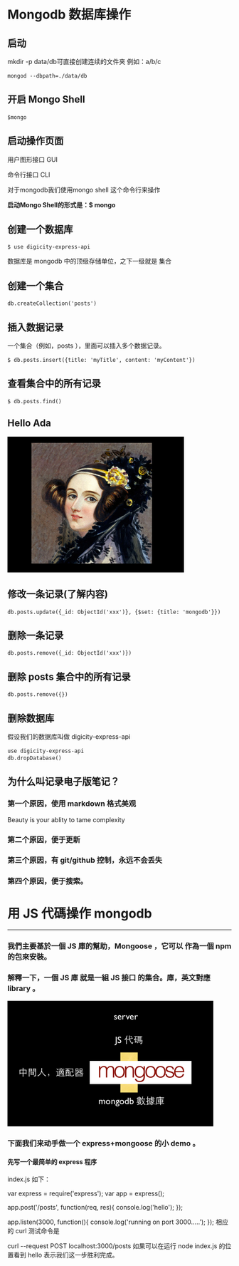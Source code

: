 # Mongodb 数据库操作

## 启动
mkdir -p data/db可直接创建连续的文件夹 例如：a/b/c
```
mongod --dbpath=./data/db
```


## 开启 Mongo Shell
```
$mongo
```

## 启动操作页面
 用户图形接口 GUI

 命令行接口 CLI

 对于mongodb我们使用mongo shell 这个命令行来操作

**启动Mongo Shell的形式是：$ mongo**

## 创建一个数据库
```
$ use digicity-express-api
```

数据库是 mongodb 中的顶级存储单位，之下一级就是 集合
## 创建一个集合
```
db.createCollection('posts')
```

## 插入数据记录
一个集合（例如，posts ），里面可以插入多个数据记录。
```
$ db.posts.insert({title: 'myTitle', content: 'myContent'})
```

## 查看集合中的所有记录
```
$ db.posts.find()
```
## Hello Ada
![](https://raw.githubusercontent.com/qiduweiliang/NODE/master/img/001-ada.png)

## 修改一条记录(了解内容)
```
db.posts.update({_id: ObjectId('xxx')}, {$set: {title: 'mongodb'}})
```
## 删除一条记录
```
db.posts.remove({_id: ObjectId('xxx')})
```

## 删除 posts 集合中的所有记录
```
db.posts.remove({})
```

## 删除数据库

假设我们的数据库叫做 digicity-express-api
```
use digicity-express-api
db.dropDatabase()
```

## 为什么叫记录电子版笔记？

### 第一个原因，使用 markdown 格式美观
Beauty is your ablity to tame complexity
### 第二个原因，便于更新

### 第三个原因，有 git/github 控制，永远不会丢失

### 第四个原因，便于搜索。

# 用 JS 代碼操作 mongodb
---
### 我們主要基於一個 JS 庫的幫助，Mongoose ，它可以 作為一個 npm 的包來安裝。

### 解釋一下，一個 JS 庫 就是一組 JS 接口 的集合。庫，英文對應 library 。
![](https://raw.githubusercontent.com/qiduweiliang/NODE/master/img/002-mongoose.png)

### 下面我们来动手做一个 express+mongoose 的小 demo 。

#### 先写一个最简单的 express 程序

index.js 如下：

var express = require('express');
var app = express();

app.post('/posts', function(req, res){
  console.log('hello');
});

app.listen(3000, function(){
  console.log('running on port 3000.....');
});
相应的 curl 测试命令是

curl --request POST localhost:3000/posts
如果可以在运行 node index.js 的位置看到 hello 表示我们这一步胜利完成。
